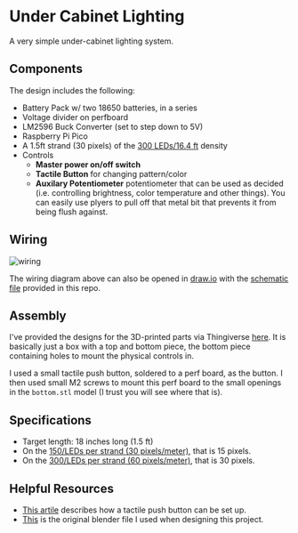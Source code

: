 # Under Cabinet Lighting
A very simple under-cabinet lighting system.

## Components
The design includes the following:
- Battery Pack w/ two 18650 batteries, in a series
- Voltage divider on perfboard
- LM2596 Buck Converter (set to step down to 5V)
- Raspberry Pi Pico
- A 1.5ft strand (30 pixels) of the [300 LEDs/16.4 ft](https://a.co/d/06SNFuth) density
- Controls
    - **Master power on/off switch**
    - **Tactile Button** for changing pattern/color
    - **Auxilary Potentiometer** potentiometer that can be used as decided (i.e. controlling brightness, color temperature and other things). You can easily use plyers to pull off that metal bit that prevents it from being flush against.

## Wiring
![wiring](https://i.imgur.com/RFXitxp.png)

The wiring diagram above can also be opened in [draw.io](https://draw.io) with the [schematic file](./schematic.drawio) provided in this repo.

## Assembly
I've provided the designs for the 3D-printed parts via Thingiverse [here](https://www.thingiverse.com/thing:6745264). It is basically just a box with a top and bottom piece, the bottom piece containing holes to mount the physical controls in.

I used a small tactile push button, soldered to a perf board, as the button. I then used small M2 screws to mount this perf board to the small openings in the `bottom.stl` model (I trust you will see where that is).

## Specifications
- Target length: 18 inches long (1.5 ft)
- On the [150/LEDs per strand (30 pixels/meter)](https://a.co/d/074xPUYj), that is 15 pixels.
- On the [300/LEDs per strand (60 pixels/meter)](https://a.co/d/06SNFuth), that is 30 pixels.

## Helpful Resources
- [This artile](https://www.hackster.io/Ramji_Patel/raspberry-pi-pico-and-button-321059) describes how a tactile push button can be set up.
- [This](https://github.com/TimHanewich/under-cabinet-lighting/releases/download/1/design5.blend) is the original blender file I used when designing this project.
